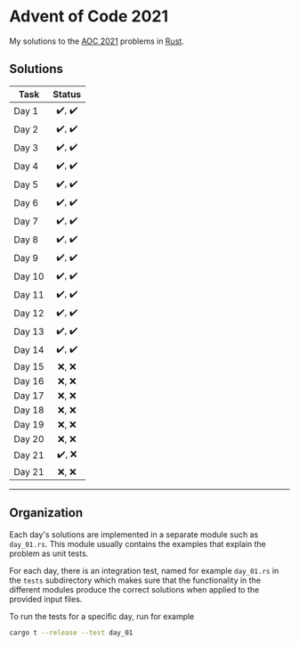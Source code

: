 # Advent of Code 2021

My solutions to the [AOC 2021](https://adventofcode.com/2021) problems in [Rust](https://www.rust-lang.org/).

## Solutions

| Task | Status |
| ---- | :----: |
| Day 1 | :heavy_check_mark:, :heavy_check_mark: |
| Day 2 | :heavy_check_mark:, :heavy_check_mark: |
| Day 3 | :heavy_check_mark:, :heavy_check_mark: |
| Day 4 | :heavy_check_mark:, :heavy_check_mark: |
| Day 5 | :heavy_check_mark:, :heavy_check_mark: |
| Day 6 | :heavy_check_mark:, :heavy_check_mark: |
| Day 7 | :heavy_check_mark:, :heavy_check_mark: |
| Day 8 | :heavy_check_mark:, :heavy_check_mark: |
| Day 9 | :heavy_check_mark:, :heavy_check_mark: |
| Day 10 | :heavy_check_mark:, :heavy_check_mark: |
| Day 11 | :heavy_check_mark:, :heavy_check_mark: |
| Day 12 | :heavy_check_mark:, :heavy_check_mark: |
| Day 13 | :heavy_check_mark:, :heavy_check_mark: |
| Day 14 | :heavy_check_mark:, :heavy_check_mark: |
| Day 15 | :x:, :x: |
| Day 16 | :x:, :x: |
| Day 17 | :x:, :x: |
| Day 18 | :x:, :x: |
| Day 19 | :x:, :x: |
| Day 20 | :x:, :x: |
| Day 21 | :heavy_check_mark:, :x: |
| Day 21 | :x:, :x: |

***

## Organization

Each day's solutions are implemented in a separate module such as `day_01.rs`. This module usually contains the examples that explain the problem as unit tests.

For each day, there is an integration test, named for example `day_01.rs` in the `tests` subdirectory which makes sure that the functionality in the different modules produce the correct solutions when applied to the provided input files.

To run the tests for a specific day, run for example

```sh
cargo t --release --test day_01
```
